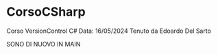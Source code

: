# CorsoCSharp
Corso VersionControl C#
Data: 16/05/2024
Tenuto da Edoardo Del Sarto




SONO DI NUOVO IN MAIN